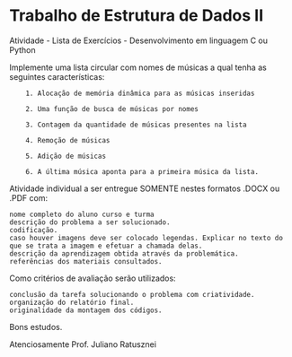 # Trabalho de Estrutura de Dados II


Atividade - Lista de Exercícios - Desenvolvimento em linguagem C ou Python

Implemente uma lista circular com nomes de músicas a qual tenha as seguintes características:
    
        1. Alocação de memória dinâmica para as músicas inseridas
        
        2. Uma função de busca de músicas por nomes
        
        3. Contagem da quantidade de músicas presentes na lista
        
        4. Remoção de músicas
        
        5. Adição de músicas
        
        6. A última música aponta para a primeira música da lista.

 

Atividade individual a ser entregue SOMENTE nestes formatos .DOCX ou .PDF com:

    nome completo do aluno curso e turma
    descrição do problema a ser solucionado.
    codificação.
    caso houver imagens deve ser colocado legendas. Explicar no texto do que se trata a imagem e efetuar a chamada delas.
    descrição da aprendizagem obtida através da problemática.
    referências dos materiais consultados.

Como critérios de avaliação serão utilizados:

    conclusão da tarefa solucionando o problema com criatividade.
    organização do relatório final.
    originalidade da montagem dos códigos.

 

Bons estudos.

Atenciosamente
Prof. Juliano Ratusznei

